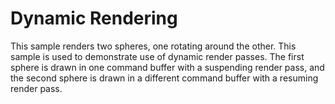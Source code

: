 # Dynamic Rendering

This sample renders two spheres, one rotating around the other.
This sample is used to demonstrate use of dynamic render passes.
The first sphere is drawn in one command buffer with a suspending render pass, and the second sphere is drawn in a different command buffer with a resuming render pass.
